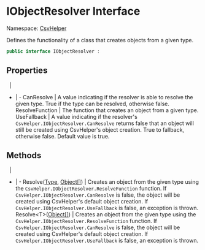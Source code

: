 # IObjectResolver Interface

Namespace: [CsvHelper](/api/CsvHelper)

Defines the functionality of a class that creates objects from a given type.

```cs
public interface IObjectResolver : 
```

## Properties
&nbsp; | &nbsp;
- | -
CanResolve | A value indicating if the resolver is able to resolve the given type. True if the type can be resolved, otherwise false.
ResolveFunction | The function that creates an object from a given type.
UseFallback | A value indicating if the resolver's ``CsvHelper.IObjectResolver.CanResolve`` returns false that an object will still be created using CsvHelper's object creation. True to fallback, otherwise false. Default value is true.

## Methods
&nbsp; | &nbsp;
- | -
Resolve([Type](https://docs.microsoft.com/en-us/dotnet/api/system.type), [Object[]](https://docs.microsoft.com/en-us/dotnet/api/system.object[])) | Creates an object from the given type using the ``CsvHelper.IObjectResolver.ResolveFunction`` function. If ``CsvHelper.IObjectResolver.CanResolve`` is false, the object will be created using CsvHelper's default object creation. If ``CsvHelper.IObjectResolver.UseFallback`` is false, an exception is thrown.
Resolve&lt;T&gt;([Object[]](https://docs.microsoft.com/en-us/dotnet/api/system.object[])) | Creates an object from the given type using the ``CsvHelper.IObjectResolver.ResolveFunction`` function. If ``CsvHelper.IObjectResolver.CanResolve`` is false, the object will be created using CsvHelper's default object creation. If ``CsvHelper.IObjectResolver.UseFallback`` is false, an exception is thrown.
